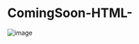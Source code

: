# ComingSoon-HTML-

![image](https://user-images.githubusercontent.com/94976661/207996057-e185f49c-70f1-4e2a-b54e-26c6f84f61ec.png)
